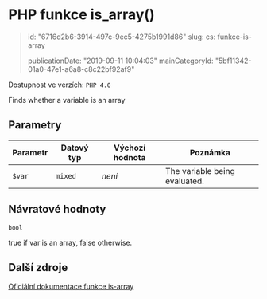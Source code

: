 PHP funkce is_array()
=====================

> id: "6716d2b6-3914-497c-9ec5-4275b1991d86"
> slug:
> 	cs: funkce-is-array
>
> publicationDate: "2019-09-11 10:04:03"
> mainCategoryId: "5bf11342-01a0-47e1-a6a8-c8c22bf92af9"

Dostupnost ve verzích: `PHP 4.0`

Finds whether a variable is an array


Parametry
--------------

| Parametr | Datový typ | Výchozí hodnota | Poznámka |
|-----|-----|-----|-----|
| `$var` | `mixed` | *není* | The variable being evaluated. |


Návratové hodnoty
----------------

`bool`

true if var is an array,
false otherwise.

Další zdroje
------------

[Oficiální dokumentace funkce is-array](https://www.php.net/manual/en/function.is-array.php)
